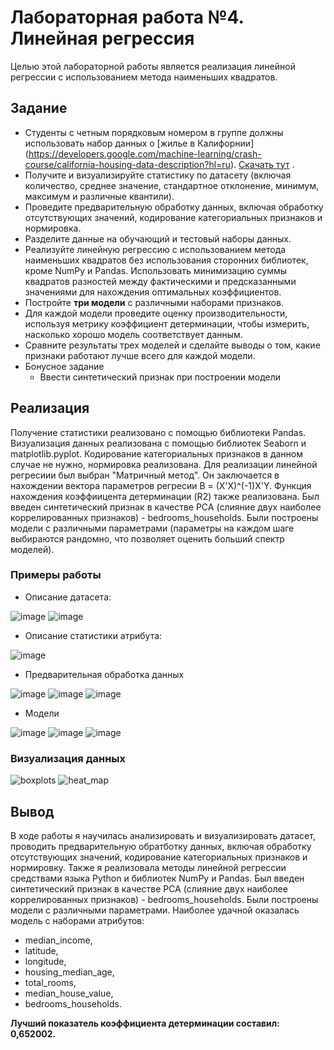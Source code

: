 # Лабораторная работа №4. Линейная регрессия

Целью этой лабораторной работы является реализация линейной регрессии с использованием метода наименьших квадратов.

## Задание
- Студенты с четным порядковым номером в группе должны использовать набор данных о [жилье в Калифорнии] (https://developers.google.com/machine-learning/crash-course/california-housing-data-description?hl=ru).
  [Скачать тут](https://download.mlcc.google.com/mledu-datasets/california_housing_train.csv) .
- Получите и визуализируйте статистику по датасету (включая количество, среднее значение, стандартное отклонение, минимум, максимум и различные квантили).
- Проведите предварительную обработку данных, включая обработку отсутствующих значений, кодирование категориальных признаков и нормировка.
- Разделите данные на обучающий и тестовый наборы данных.
- Реализуйте линейную регрессию с использованием метода наименьших квадратов без использования сторонних библиотек, кроме NumPy и Pandas. Использовать минимизацию суммы квадратов разностей между фактическими и предсказанными значениями для нахождения оптимальных коэффициентов.
- Постройте **три модели** с различными наборами признаков.
- Для каждой модели проведите оценку производительности, используя метрику коэффициент детерминации, чтобы измерить, насколько хорошо модель соответствует данным.
- Сравните результаты трех моделей и сделайте выводы о том, какие признаки работают лучше всего для каждой модели.
- Бонусное задание
    - Ввести синтетический признак при построении модели

## Реализация
Получение статистики реализовано с помощью библиотеки Pandas. Визуализация данных реализована с помощью библиотек Seaborn и matplotlib.pyplot. Кодирование категориальных признаков в данном случае не нужно, нормировка реализована.
Для реализации линейной регресиии был выбран "Матричный метод". Он заключается в нахождении вектора параметров регресии B = (X'X)^(-1)X'Y. Функция нахождения коэффиицента детерминации (R2) также реализована. Был введен синтетический признак в качестве PCA (слияние двух наиболее коррелированных признаков) - bedrooms_households. Были построены модели с различными параметрами (параметры на каждом шаге выбираются рандомно, что позволяет оценить больший спектр моделей). 

### Примеры работы

- Описание датасета:
  
![image](https://github.com/ITSamantha/Artificial_Intelligence_Systems/assets/100091168/38530f9c-a960-4f7b-bd8a-3a9c7726c2b0)
![image](https://github.com/ITSamantha/Artificial_Intelligence_Systems/assets/100091168/6e2d0169-180d-49f7-90cd-59aed5c53897)

- Описание статистики атрибута:
  
![image](https://github.com/ITSamantha/Artificial_Intelligence_Systems/assets/100091168/4e747427-a03b-4f4c-935d-4db293f1f68d)

- Предварительная обработка данных
  
![image](https://github.com/ITSamantha/Artificial_Intelligence_Systems/assets/100091168/c060c474-a3be-4711-8d5f-92cc607f5d9d)
![image](https://github.com/ITSamantha/Artificial_Intelligence_Systems/assets/100091168/6e0e8c5f-eb63-4057-a67d-809b1b6cdbe4)
![image](https://github.com/ITSamantha/Artificial_Intelligence_Systems/assets/100091168/aee759c7-7fe6-455c-9a29-9498d5ab842c)

- Модели
  
![image](https://github.com/ITSamantha/Artificial_Intelligence_Systems/assets/100091168/d9e5d14e-ecea-4976-8973-3ee65cecffd7)
![image](https://github.com/ITSamantha/Artificial_Intelligence_Systems/assets/100091168/9dd3003f-f149-47ef-b3c3-c0b12f91c07e)
![image](https://github.com/ITSamantha/Artificial_Intelligence_Systems/assets/100091168/888922a3-88ab-424d-a440-adf95803cd0e)

### Визуализация данных

![boxplots](https://github.com/ITSamantha/Artificial_Intelligence_Systems/assets/100091168/02d74956-3033-40ea-a26e-5ed1a36e0542)
![heat_map](https://github.com/ITSamantha/Artificial_Intelligence_Systems/assets/100091168/a95c32ab-39c1-426f-a53a-923e60a66e20)

## Вывод
В ходе работы я научилась анализировать и визуализировать датасет, проводить предварительную обратботку данных, включая обработку отсутствующих значений, кодирование категориальных признаков и нормировку. Также я реализовала методы линейной регрессии средствами языка Python и библиотек NumPy и Pandas. Был введен синтетический признак в качестве PCA (слияние двух наиболее коррелированных признаков) - bedrooms_households. Были построены модели с различными параметрами. 
Наиболее удачной оказалась модель с наборами атрибутов:  
- median_income,
- latitude,
- longitude,
- housing_median_age,
- total_rooms,
- median_house_value,
- bedrooms_households.

**Лучший показатель коэффициента детерминации составил: 0,652002.**
